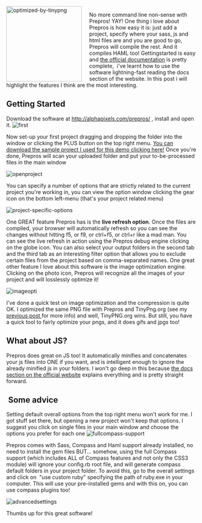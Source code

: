 <img src="/images/blog/prepros.png" alt="optimized-by-tinypng" style="width:200px;float:left;margin-right:20px" class="cover" />

No more command line non-sense with Prepros! YAY! One thing i love about Prepros is how easy it is: just add a project, specify where your sass, js and html files are and you are good to go, Prepros will compile the rest. And it compiles HAML too! Gettingstarted is easy and <a href="http://alphapixels.com/prepros/docs/" target="_blank">the official documentation</a> is pretty complete,  i've learnt how to use the software lightning-fast reading the docs section of the website. In this post i will highlight the features I think are the most interesting.

<!--more-->
<h2>Getting Started</h2>
Download the software at <a href="http://alphapixels.com/prepros/" target="_blank">http://alphapixels.com/prepros/</a> , install and open it.

<img src="/images/blog/first.png" alt="first"  />

Now set-up your first project dragging and dropping the folder into the window or clicking the PLUS button on the top right menu.
<a href="/images/downloads/prepros-testing.zip">You can download the sample project I used for this demo clicking here!</a> Once you're done, Prepros will scan your uploaded folder and put your to-be-processed files in the main window

<img src="/images/blog/openproject.png" alt="openproject" />

You can specify a number of options that are strictly related to the current project you're working in, you can view the option window clicking the gear icon on the bottom left-menu (that's your project related menu)

<img src="/images/blog/project-specific-options.png" alt="project-specific-options"  />

One GREAT feature Prepros has is the <strong>live refresh option</strong>. Once the files are compiled, your browser will automatically refresh so you can see the changes without hitting f5, or f9, or ctrl+f5, or ctrl+r like a mad man. You can see the live refresh in action using the Prepros debug engine clicking on the globe icon. You can also select your output folders in the second tab and the third tab as an interesting filter option that allows you to exclude certain files from the project based on comma-separated names. One great other feature I love about this software is the image optimization engine. Clicking on the photo icon, Prepros will recognize all the images of your project and will losslessly optimize it!

<img src="/images/blog/imageopti.png" alt="imageopti" />

I've done a quick test on image optimization and the compression is quite OK. I optimized the same PNG file with Prepros and TinyPng.org (see my <a title="Lossless PNG compression the quick way" href="http://valeriopierbattista.com/blog/lossless-png-compression-the-quick-way/">previous post </a>for
more info) and well, TinyPNG.org wins. But still, you have a quick tool to fairly optimize your pngs, and it does gifs and jpgs too!
<h2>What about JS?</h2>
Prepros does great on JS too! It automatically minifies and concatenates your js files into ONE if you want, and is intelligent enough to ignore the already minified js in your folders. I won't go deep in this because <a href="http://alphapixels.com/prepros/docs/js-concat-minify.html"
target="_blank">the docs section on the official website</a> explains everything and is pretty straight forward.
<h2> Some advice</h2>
Setting default overall options from the top right menu won't work for me. I got stuff set there, but opening a new project won't keep that options. I suggest you click on single files in your main window and choose the options you prefer for each one

  <img src="/images/blog/fullcompass-support.png" alt="fullcompass-support"/>


Prepros comes with Sass, Compass and Haml support already installed, no need to install the gem files BUT... somehow, using the full Compass support (which includes ALL of Compass features and not only the CSS3 module) will ignore your config.rb root file, and will generate compass default folders in your project folder. To avoid this, go to the overall settings and click on  "use custom ruby" specifying the path of ruby.exe in your computer. This will use your pre-installed gems and with this on, you can use compass plugins too!

<img src="/images/blog/advancedsettings.png" alt="advancedsettings" />

Thumbs up for this great software!
